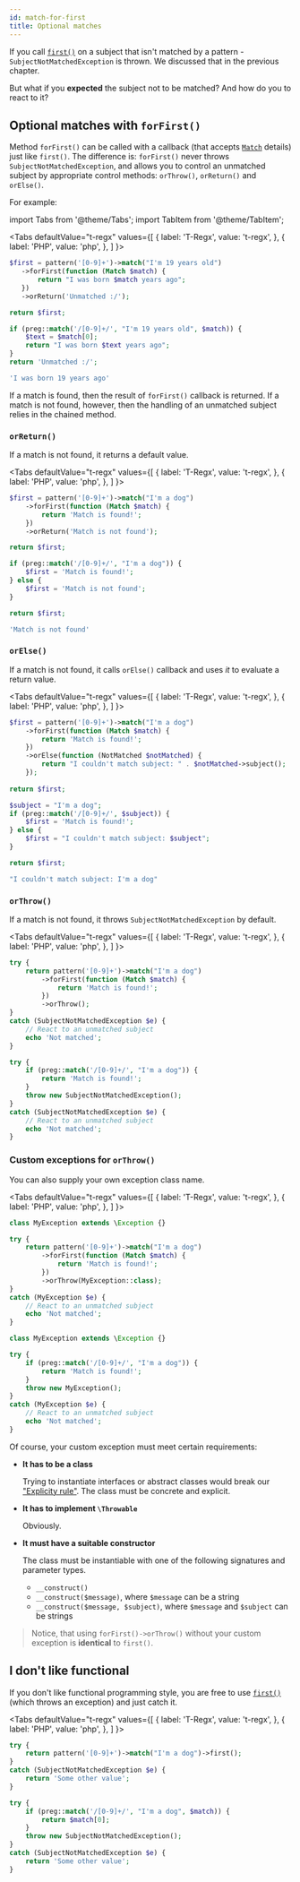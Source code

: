 ```yaml
---
id: match-for-first
title: Optional matches
---
```


If you call [`first()`](match-first.md) on a subject that isn't matched by a pattern - `SubjectNotMatchedException` is thrown. We discussed
that in the previous chapter. 

But what if you **expected** the subject not to be matched? And how do you to react to it? 

## Optional matches with `forFirst()`

Method `forFirst()` can be called with a callback (that accepts [`Match`](match-details.md) details) just like `first()`. The difference is:
`forFirst()` never throws `SubjectNotMatchedException`, and allows you to control an unmatched subject by appropriate 
control methods: `orThrow()`, `orReturn()` and `orElse()`.

For example:

import Tabs from '@theme/Tabs';
import TabItem from '@theme/TabItem';

<Tabs
  defaultValue="t-regx"
  values={[
    { label: 'T-Regx', value: 't-regx', },
    { label: 'PHP', value: 'php', },
  ]
}>
<TabItem value="t-regx">

```php
$first = pattern('[0-9]+')->match("I'm 19 years old")
   ->forFirst(function (Match $match) {
       return "I was born $match years ago";
   })
   ->orReturn('Unmatched :/');

return $first;
```

</TabItem>
<TabItem value="php">

```php
if (preg::match('/[0-9]+/', "I'm 19 years old", $match)) {
    $text = $match[0];
    return "I was born $text years ago";
}
return 'Unmatched :/';
```

</TabItem>
</Tabs>

<!--Result-Value-->
```php
'I was born 19 years ago'
```

If a match is found, then the result of `forFirst()` callback is returned. If a match is not found, however, then the 
handling of an unmatched subject relies in the chained method.

### `orReturn()`

If a match is not found, it returns a default value.

<Tabs
  defaultValue="t-regx"
  values={[
    { label: 'T-Regx', value: 't-regx', },
    { label: 'PHP', value: 'php', },
  ]
}>
<TabItem value="t-regx">

```php
$first = pattern('[0-9]+')->match("I'm a dog")
    ->forFirst(function (Match $match) {
        return 'Match is found!';
    })
    ->orReturn('Match is not found');

return $first;
```

</TabItem>
<TabItem value="php">

```php
if (preg::match('/[0-9]+/', "I'm a dog")) {
    $first = 'Match is found!';
} else {
    $first = 'Match is not found';
}

return $first;
```

</TabItem>
</Tabs>

<!--Result-Value-->
```php
'Match is not found'
```

### `orElse()`

If a match is not found, it calls `orElse()` callback and uses *it* to evaluate a return value.

<Tabs
  defaultValue="t-regx"
  values={[
    { label: 'T-Regx', value: 't-regx', },
    { label: 'PHP', value: 'php', },
  ]
}>
<TabItem value="t-regx">

```php
$first = pattern('[0-9]+')->match("I'm a dog")
    ->forFirst(function (Match $match) {
        return 'Match is found!';
    })
    ->orElse(function (NotMatched $notMatched) { 
        return "I couldn't match subject: " . $notMatched->subject();
    });
    
return $first;
```

</TabItem>
<TabItem value="php">

```php
$subject = "I'm a dog";
if (preg::match('/[0-9]+/', $subject)) {
    $first = 'Match is found!';
} else {
    $first = "I couldn't match subject: $subject";
}

return $first;
```

</TabItem>
</Tabs>

<!--Result-Value-->
```php
"I couldn't match subject: I'm a dog"
```

### `orThrow()`

If a match is not found, it throws `SubjectNotMatchedException` by default.

<Tabs
  defaultValue="t-regx"
  values={[
    { label: 'T-Regx', value: 't-regx', },
    { label: 'PHP', value: 'php', },
  ]
}>
<TabItem value="t-regx">

```php
try {
    return pattern('[0-9]+')->match("I'm a dog")
        ->forFirst(function (Match $match) {
            return 'Match is found!';
        })
        ->orThrow();
}
catch (SubjectNotMatchedException $e) {
    // React to an unmatched subject
    echo 'Not matched';
}
```

</TabItem>
<TabItem value="php">

```php
try {
    if (preg::match('/[0-9]+/', "I'm a dog")) {
        return 'Match is found!';
    } 
    throw new SubjectNotMatchedException();
}
catch (SubjectNotMatchedException $e) {
    // React to an unmatched subject
    echo 'Not matched';
}
```

</TabItem>
</Tabs>


### Custom exceptions for `orThrow()`

You can also supply your own exception class name.

<Tabs
  defaultValue="t-regx"
  values={[
    { label: 'T-Regx', value: 't-regx', },
    { label: 'PHP', value: 'php', },
  ]
}>
<TabItem value="t-regx">

```php
class MyException extends \Exception {}

try {
    return pattern('[0-9]+')->match("I'm a dog")
        ->forFirst(function (Match $match) {
            return 'Match is found!';
        })
        ->orThrow(MyException::class);
}
catch (MyException $e) {
    // React to an unmatched subject
    echo 'Not matched';
}
```

</TabItem>
<TabItem value="php">

```php
class MyException extends \Exception {}

try {
    if (preg::match('/[0-9]+/', "I'm a dog")) {
        return 'Match is found!';
    } 
    throw new MyException();
}
catch (MyException $e) {
    // React to an unmatched subject
    echo 'Not matched';
}
```

</TabItem>
</Tabs>

Of course, your custom exception must meet certain requirements:

- **It has to be a class**
  
  Trying to instantiate interfaces or abstract classes would break our ["Explicity rule"](whats-the-point#t-regx-to-the-rescue). 
  The class must be concrete and explicit.

- **It has to implement `\Throwable`**
  
  Obviously.

- **It must have a suitable constructor**

  The class must be instantiable with one of the following signatures and parameter types.

   - `__construct()`
   - `__construct($message)`, where `$message` can be a string
   - `__construct($message, $subject)`, where `$message` and `$subject` can be strings

> Notice, that using `forFirst()->orThrow()` without your custom exception is **identical** to `first()`.

## I don't like functional

If you don't like functional programming style, you are free to use [`first()`](match-first.md) (which throws an exception) 
and just catch it.

<Tabs
  defaultValue="t-regx"
  values={[
    { label: 'T-Regx', value: 't-regx', },
    { label: 'PHP', value: 'php', },
  ]
}>
<TabItem value="t-regx">

```php
try {
    return pattern('[0-9]+')->match("I'm a dog")->first();
}
catch (SubjectNotMatchedException $e) {
    return 'Some other value';
}
```

</TabItem>
<TabItem value="php">

```php
try {
    if (preg::match('/[0-9]+/', "I'm a dog", $match)) {
        return $match[0];
    }
    throw new SubjectNotMatchedException();
}
catch (SubjectNotMatchedException $e) {
    return 'Some other value';
}
```

</TabItem>
</Tabs>
